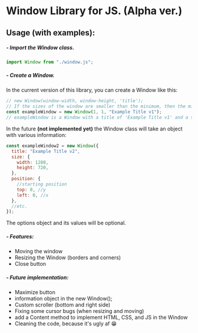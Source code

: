# Window Library for JS. (Alpha ver.)

## Usage (with examples):

##### - Import the Window class.

```js
import Window from "./window.js";
```

##### - Create a Window.

In the current version of this library, you can create a Window like this:

```js
// new Window(window-width, window-height, 'title');
// If the sizes of the window are smaller than the minimum, then the minimum value will be the default.
const exampleWindow = new Window(1, 1, "Example Title v1");
// exampleWindow is a Window with a title of 'Example Title v1' and a size of 275x200 pixels.
```

In the future **(not implemented yet)** the Window class will take an object with various information:

```js
const exampleWindow2 = new Window({
  title: "Example Title v2",
  size: {
    width: 1280,
    height: 720,
  },
  position: {
    //starting position
    top: 0, //y
    left: 0, //x
  },
  //etc.
});
```

The options object and its values will be optional.

##### - Features:

- Moving the window
- Resizing the Window (borders and corners)
- Close button

##### - Future implementation:

- Maximize button
- information object in the new Window();
- Custom scroller (bottom and right side)
- Fixing some cursor bugs (when resizing and moving)
- add a Content method to implement HTML, CSS, and JS in the Window
- Cleaning the code, because it's ugly af :grin:
